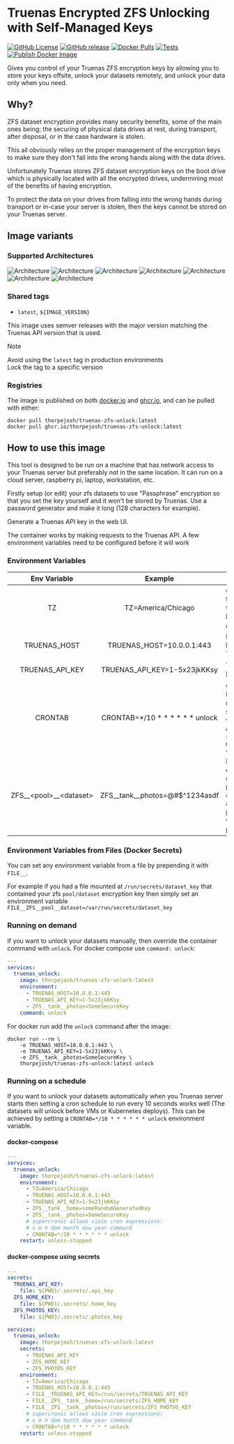 # Truenas Encrypted ZFS Unlocking with Self-Managed Keys

[![GitHub License](https://img.shields.io/github/license/thorpejosh/truenas-zfs-unlock)](https://github.com/ThorpeJosh/truenas-zfs-unlock/blob/main/LICENSE)
[![GitHub release](https://img.shields.io/github/v/release/thorpejosh/truenas-zfs-unlock)](https://github.com/thorpejosh/truenas-zfs-unlock/releases)
[![Docker Pulls](https://img.shields.io/docker/pulls/thorpejosh/truenas-zfs-unlock)](https://hub.docker.com/r/thorpejosh/truenas-zfs-unlock)
[![Tests](https://github.com/ThorpeJosh/truenas-zfs-unlock/actions/workflows/test.yml/badge.svg)](https://github.com/ThorpeJosh/truenas-zfs-unlock/actions/workflows/test.yml)
[![Publish Docker Image](https://github.com/ThorpeJosh/truenas-zfs-unlock/actions/workflows/docker-publish.yml/badge.svg)](https://github.com/ThorpeJosh/truenas-zfs-unlock/actions/workflows/docker-publish.yml)

Gives you control of your Truenas ZFS encryption keys by allowing you to store your keys offsite, unlock your datasets remotely, and unlock your data only when you need.

## Why?
ZFS dataset encryption provides many security benefits, some of the main ones being; the securing of physical data drives at rest, during transport, after disposal, or in the case hardware is stolen.

This all obviously relies on the proper management of the encryption keys to make sure they don't fall into the wrong hands along with the data drives.

Unfortunately Truenas stores ZFS dataset encryption keys on the boot drive which is physically located with all the encrypted drives, undermining most of the benefits of having encryption.

To protect the data on your drives from falling into the wrong hands during transport or in-case your server is stolen, then the keys cannot be stored on your Truenas server.

## Image variants
### Supported Architectures
![Architecture](https://img.shields.io/badge/architecture-amd64-blue)
![Architecture](https://img.shields.io/badge/architecture-arm64-blue)
![Architecture](https://img.shields.io/badge/architecture-arm/v7-blue)
![Architecture](https://img.shields.io/badge/architecture-arm/v6-blue)
![Architecture](https://img.shields.io/badge/architecture-ppc64le-blue)
![Architecture](https://img.shields.io/badge/architecture-s390x-blue)
![Architecture](https://img.shields.io/badge/architecture-386-blue)

### Shared tags
* `latest`, `${IMAGE_VERSION}`

This image uses semver releases with the major version matching the Truenas API version that is used.

> [!NOTE]  
> Avoid using the `latest` tag in production environments  
> Lock the tag to a specific version

### Registries
The image is published on both [docker.io](https://hub.docker.com/r/thorpejosh/truenas-zfs-unlock) and [ghcr.io](https://github.com/ThorpeJosh/ssh-agent-docker/pkgs/container/truenas-zfs-unlock), and can be pulled with either:
``` shell
docker pull thorpejosh/truenas-zfs-unlock:latest
docker pull ghcr.io/thorpejosh/truenas-zfs-unlock:latest
```

## How to use this image
This tool is designed to be run on a machine that has network access to your Truenas server but preferably not in the same location. It can run on a cloud server, raspberry pi, laptop, workstation, etc.

Firstly setup (or edit) your zfs datasets to use "Passphrase" encryption so that you set the key yourself and it won't be stored by Truenas. Use a password generator and make it long (128 characters for example).

Generate a Truenas API key in the web UI.

The container works by making requests to the Truenas API. A few environment variables need to be configured before it will work

### Environment Variables

| Env Variable               | Example                         | Function                                                                                                                          |
|:--------------------------:|:-------------------------------:|-----------------------------------------------------------------------------------------------------------------------------------|
| TZ                         | TZ=America/Chicago              | *Optional.* Used to set timezone for crontab and log messages. *Default='UTC'*                                                    |
| TRUENAS_HOST               | TRUENAS_HOST=10.0.0.1:443       | IP:port or hostname of Truenas Server                                                                                             |
| TRUENAS_API_KEY            | TRUENAS_API_KEY=1-5x23jkKKsy    | Truenas API Key                                                                                                                   |
| CRONTAB                    | CRONTAB=*/10 * * * * * * unlock | *Optional.* Enables running on a schedule with vixie cron expressions:<br>`s m h dom month dow year command`                         |
| ZFS__\<pool\>__\<dataset\> | ZFS__tank__photos=@#$^1234asdf   | Declare a dataset(s) to unlock. The zfs `pool/dataset` are declared after the `ZFS__` prefix, and the value is the passphrase/key |

### Environment Variables from Files (Docker Secrets)

You can set any environment variable from a file by prepending it with `FILE__`.

For example if you had a file mounted at `/run/secrets/dataset_key` that contained your zfs `pool/dataset` encryption key then simply set an environment variable `FILE__ZFS__pool__dataset=/var/run/secrets/dataset_key`

### Running on demand
If you want to unlock your datasets manually, then override the container command with `unlock`.
For docker compose use `command: unlock`:
```yaml
---
services:
  truenas_unlock:
    image: thorpejosh/truenas-zfs-unlock:latest
    environment:
      - TRUENAS_HOST=10.0.0.1:443
      - TRUENAS_API_KEY=1-5x23jkKKsy
      - ZFS__tank__photos=SomeSecureKey
    command: unlock
```
For docker run add the `unlock` command after the image:

``` shell
docker run --rm \
    -e TRUENAS_HOST=10.0.0.1:443 \
    -e TRUENAS_API_KEY=1-5x23jkKKsy \
    -e ZFS__tank__photos=SomeSecureKey \
    thorpejosh/truenas-zfs-unlock:latest unlock
```

### Running on a schedule
If you want to unlock your datasets automatically when you Truenas server starts then setting a cron schedule to run every 10 seconds works well (The datasets will unlock before VMs or Kubernetes deploys). This can be achieved by setting a `CRONTAB=*/10 * * * * * * unlock` environment variable.

#### docker-compose
```yaml
---
services:
  truenas_unlock:
    image: thorpejosh/truenas-zfs-unlock:latest
    environment:
      - TZ=America/Chicago
      - TRUENAS_HOST=10.0.0.1:443
      - TRUENAS_API_KEY=1-5x23jkKKsy
      - ZFS__tank__home=someRandomGeneratedKey
      - ZFS__tank__photos=SomeSecureKey
      # supercronic allows vixie cron expressions:
      # s m h dom month dow year command
      - CRONTAB=*/10 * * * * * * unlock
    restart: unless-stopped
```
#### docker-compose using secrets
```yaml
---
secrets:
  TRUENAS_API_KEY:
    file: ${PWD}/.secrets/.api_key
  ZFS_HOME_KEY:
    file: ${PWD}/.secrets/.home_key
  ZFS_PHOTOS_KEY:
    file: ${PWD}/.secrets/.photos_key

services:
  truenas_unlock:
    image: thorpejosh/truenas-zfs-unlock:latest
    secrets:
      - TRUENAS_API_KEY
      - ZFS_HOME_KEY
      - ZFS_PHOTOS_KEY
    environment:
      - TZ=America/Chicago
      - TRUENAS_HOST=10.0.0.1:443
      - FILE__TRUENAS_API_KEY=/run/secrets/TRUENAS_API_KEY
      - FILE__ZFS__tank__home=/run/secrets/ZFS_HOME_KEY
      - FILE__ZFS__tank__photos=/run/secrets/ZFS_PHOTOS_KEY
      # supercronic allows vixie cron expressions:
      # s m h dom month dow year command
      - CRONTAB=*/10 * * * * * * unlock
    restart: unless-stopped
```
